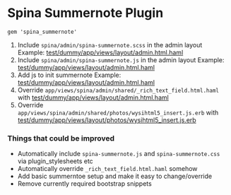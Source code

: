 # Spina Summernote Plugin

`gem 'spina_summernote'`

1. Include `spina/admin/spina-summernote.scss` in the admin layout
  Example: [test/dummy/app/views/layout/admin.html.haml]()
2. Include `spina/admin/spina-summernote.js` in the admin layout
  Example: [test/dummy/app/views/layout/admin.html.haml]()
3. Add js to init summernote
  Example: [test/dummy/app/views/layout/admin.html.haml]()
4. Override `app/views/spina/admin/shared/_rich_text_field.html.haml` with [test/dummy/app/views/layout/admin.html.haml]()
5. Override `app/views/spina/admin/shared/photos/wysihtml5_insert.js.erb` with [test/dummy/app/views/layout/photos/wysihtml5_insert.js.erb]()

### Things that could be improved

* Automatically include `spina-summernote.js` and `spina-summernote.css` via plugin_stylesheets etc
* Automatically override `_rich_text_field.html.haml` somehow
* Add basic summerntoe setup and make it easy to change/override
* Remove currently required bootstrap snippets
